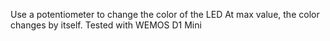 Use a potentiometer to change the color of the LED
At max value, the color changes by itself.
Tested with WEMOS D1 Mini
